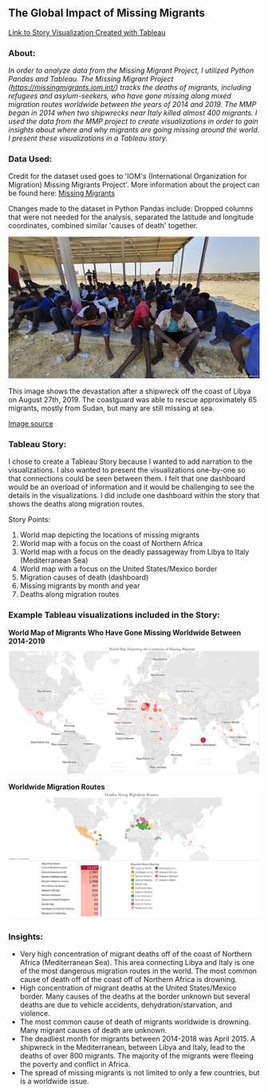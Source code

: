 ## The Global Impact of Missing Migrants

[Link to Story Visualization Created with Tableau](https://public.tableau.com/views/MissingMigrantStoryFinal/GlobalImpactStory?:embed=y&:display_count=yes&publish=yes&:origin=viz_share_link)

### About:
*In order to analyze data from the Missing Migrant Project, I utilized Python Pandas and Tableau. The Missing Migrant Project (https://missingmigrants.iom.int/) tracks the deaths of migrants, including refugees and asylum-seekers, who have gone missing along mixed migration routes worldwide between the years of 2014 and 2019. The MMP began in 2014 when two shipwrecks near Italy killed almost 400 migrants. I used the data from the MMP project to create visualizations in order to gain insights about where and why migrants are going missing around the world. I present these visualizations in a Tableau story.*

### Data Used: 
Credit for the dataset used goes to 'IOM's (International Organization for Migration) Missing Migrants Project'.
More information about the project can be found here: [Missing Migrants](https://missingmigrants.iom.int/)

Changes made to the dataset in Python Pandas include: Dropped columns that were not needed for the analysis, separated the latitude and longitude coordinates, combined similar 'causes of death' together. 

![shipwreck_libya](https://github.com/katelynburke/missing_migrants/blob/master/images/libya_shipwreck.jpg)

This image shows the devastation after a shipwreck off the coast of Libya on August 27th, 2019. The coastguard was able to rescue approximately 65 migrants, mostly from Sudan, but many are still missing at sea. 

[Image source](https://www.infomigrants.net/en/post/19140/at-least-40-feared-dead-or-missing-in-shipwreck-off-libya-according-to-unhcr)

### Tableau Story: 
I chose to create a Tableau Story because I wanted to add narration to the visualizations. I also wanted to present the visualizations one-by-one so that connections could be seen between them. I felt that one dashboard would be an overload of information and it would be challenging to see the details in the visualizations. I did include one dashboard within the story that shows the deaths along migration routes.

Story Points: 
1) World map depicting the locations of missing migrants 
2) World map with a focus on the coast of Northern Africa 
3) World map with a focus on the deadly passageway from Libya to Italy (Mediterranean Sea)
4) World map with a focus on the United States/Mexico border
4) Migration causes of death (dashboard)
5) Missing migrants by month and year 
6) Deaths along migration routes

### Example Tableau visualizations included in the Story:

**World Map of Migrants Who Have Gone Missing Worldwide Between 2014-2019**
![world_map](https://github.com/katelynburke/missing_migrants/blob/master/tableau_images/cause_of_death_map.png)

**Worldwide Migration Routes**
![migration_routes](https://github.com/katelynburke/missing_migrants/blob/master/tableau_images/migration_routes.png)

### Insights: 
* Very high concentration of migrant deaths off of the coast of Northern Africa (Mediterranean Sea). This area connecting Libya and Italy is one of the most dangerous migration routes in the world. The most common cause of death off of the coast off of Northern Africa is drowning.
* High concentration of migrant deaths at the United States/Mexico border. Many causes of the deaths at the border unknown but several deaths are due to vehicle accidents, dehydration/starvation, and violence. 
* The most common cause of death of migrants worldwide is drowning. Many migrant causes of death are unknown. 
* The deadliest month for migrants between 2014-2018 was April 2015. A shipwreck in the Mediterranean, between Libya and Italy, lead to the deaths of over 800 migrants. The majority of the migrants were fleeing the poverty and conflict in Africa.
* The spread of missing migrants is not limited to only a few countries, but is a worldwide issue.
